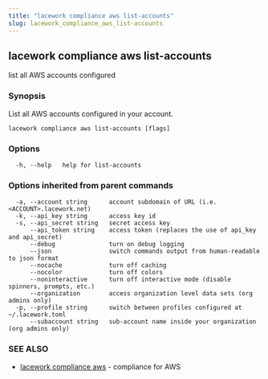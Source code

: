 ```yaml
---
title: "lacework compliance aws list-accounts"
slug: lacework_compliance_aws_list-accounts
---
```


## lacework compliance aws list-accounts

list all AWS accounts configured

### Synopsis

List all AWS accounts configured in your account.

```
lacework compliance aws list-accounts [flags]
```

### Options

```
  -h, --help   help for list-accounts
```

### Options inherited from parent commands

```
  -a, --account string      account subdomain of URL (i.e. <ACCOUNT>.lacework.net)
  -k, --api_key string      access key id
  -s, --api_secret string   secret access key
      --api_token string    access token (replaces the use of api_key and api_secret)
      --debug               turn on debug logging
      --json                switch commands output from human-readable to json format
      --nocache             turn off caching
      --nocolor             turn off colors
      --noninteractive      turn off interactive mode (disable spinners, prompts, etc.)
      --organization        access organization level data sets (org admins only)
  -p, --profile string      switch between profiles configured at ~/.lacework.toml
      --subaccount string   sub-account name inside your organization (org admins only)
```

### SEE ALSO

* [lacework compliance aws](/cli/commands/lacework_compliance_aws/)	 - compliance for AWS

